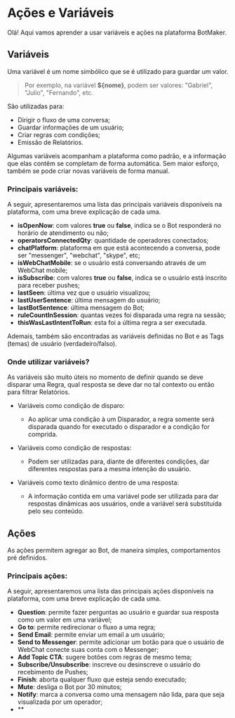 # Ações e Variáveis

Olá! Aqui vamos aprender a usar variáveis e ações na plataforma BotMaker.

## Variáveis
Uma variável é um nome simbólico que se é utilizado para guardar um valor. 

> Por exemplo, na variável **${nome}**, podem ser valores: "Gabriel", "Julio", "Fernando", etc.

São utilizadas para:
- Dirigir o fluxo de uma conversa;
- Guardar informações de um usuário;
- Criar regras com condições;
- Emissão de Relatórios.

Algumas variáveis acompanham a plataforma como padrão, e a informação que elas contêm se completam de forma automática. Sem maior esforço, também se pode criar novas variáveis de forma manual.

### Principais variáveis:

A seguir, apresentaremos uma lista das principais variáveis disponíveis na plataforma, com uma breve explicação de cada uma.

- **isOpenNow**: com valores **true** ou **false**, indica se o Bot responderá no horário de atendimento ou não;
- **operatorsConnectedQty**: quantidade de operadores conectados;
- **chatPlatform**: plataforma em que está acontecendo a conversa, pode ser "messenger", "webchat", "skype", etc;
- **isWebChatMobile**: se o usuário está conversando através de um WebChat mobile;
- **isSubscribe**: com valores **true** ou **false**, indica se o usuário está inscrito para receber pushes;
- **lastSeen**: última vez que o usuário visualizou;
- **lastUserSentence**: última mensagem do usuário;
- **lastBotSentence**: última mensagem do Bot;
- **ruleCountInSession**: quantas vezes foi disparada uma regra na sessão;
- **thisWasLastIntentToRun**: esta foi a última regra a ser executada.

Ademais, também são encontradas as variáveis definidas no Bot e as Tags (temas) de usuário (verdadeiro/falso).

### Onde utilizar variáveis?

As variáveis são muito úteis no momento de definir quando se deve disparar uma Regra, qual resposta se deve dar no tal contexto ou então para filtrar Relatórios.

- Variáveis como condição de disparo:
	- Ao aplicar uma condição à um Disparador, a regra somente será disparada quando for executado o disparador e a condição for comprida. 
	
- Variáveis como condição de respostas:
	- Podem ser utilizadas para, diante de diferentes condições, dar diferentes respostas para a mesma intenção do usuário.

- Variáveis como texto dinâmico dentro de uma resposta:
	- A informação contida em uma variável pode ser utilizada para dar respostas dinâmicas aos usuários, onde a variável será substituída pelo seu conteúdo.

## Ações

As ações permitem agregar ao Bot, de maneira simples, comportamentos pré definidos.

### Principais ações:
A seguir, apresentaremos uma lista das principais ações disponíveis na plataforma, com uma breve explicação de cada uma.

- **Question**: permite fazer perguntas ao usuário e guardar sua resposta como um valor em uma variável;
- **Go to**: permite redirecionar o fluxo a uma regra;
- **Send Email**: permite enviar um email a um usuário;
- **Send to Messenger**: permite adicionar um botão para que o usuário de WebChat conecte suas conta com o Messenger;
- **Add Topic CTA**: sugere botões com regras de mesmo tema;
- **Subscribe/Unsubscribe**: inscreve ou desinscreve o usuário do recebimento de Pushes;
- **Finish**: aborta qualquer fluxo que esteja sendo executado;
- **Mute**: desliga o Bot por 30 minutos;
- **Notify**: marca a conversa como uma mensagem não lida, para que seja visualizada por um operador;
- **
<!--stackedit_data:
eyJoaXN0b3J5IjpbLTc2NzQ0Mjc3LDE0MDAyMzA0NCw0MTY2Mj
g5MDAsLTE5MzAyMzk2NDcsLTczNDgyOTQyOSwtOTM4NjE4Nzgx
LDg3NzUyNTU3N119
-->